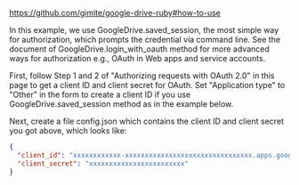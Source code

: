 https://github.com/gimite/google-drive-ruby#how-to-use

In this example, we use GoogleDrive.saved_session, the most simple way for authorization, which prompts the credential via command line. See the document of GoogleDrive.login_with_oauth method for more advanced ways for authorization e.g., OAuth in Web apps and service accounts.

First, follow Step 1 and 2 of "Authorizing requests with OAuth 2.0" in this page to get a client ID and client secret for OAuth. Set "Application type" to "Other" in the form to create a client ID if you use GoogleDrive.saved_session method as in the example below.

Next, create a file config.json which contains the client ID and client secret you got above, which looks like:

```json
{
  "client_id": "xxxxxxxxxxxx-xxxxxxxxxxxxxxxxxxxxxxxxxxxxxxxx.apps.googleusercontent.com",
  "client_secret": "xxxxxxxxxxxxxxxxxxxxxxxx"
}
```

